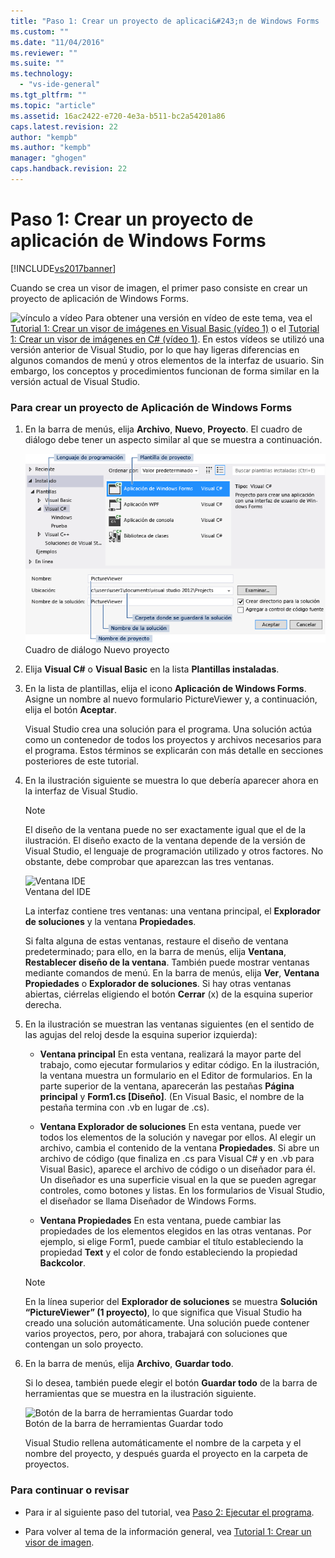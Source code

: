 ```yaml
---
title: "Paso 1: Crear un proyecto de aplicaci&#243;n de Windows Forms | Microsoft Docs"
ms.custom: ""
ms.date: "11/04/2016"
ms.reviewer: ""
ms.suite: ""
ms.technology: 
  - "vs-ide-general"
ms.tgt_pltfrm: ""
ms.topic: "article"
ms.assetid: 16ac2422-e720-4e3a-b511-bc2a54201a86
caps.latest.revision: 22
author: "kempb"
ms.author: "kempb"
manager: "ghogen"
caps.handback.revision: 22
---
```

# Paso 1: Crear un proyecto de aplicaci&#243;n de Windows Forms
[!INCLUDE[vs2017banner](../code-quality/includes/vs2017banner.md)]

Cuando se crea un visor de imagen, el primer paso consiste en crear un proyecto de aplicación de Windows Forms.  
  
 ![vínculo a vídeo](~/data-tools/media/playvideo.gif "PlayVideo") Para obtener una versión en vídeo de este tema, vea el [Tutorial 1: Crear un visor de imágenes en Visual Basic \(vídeo 1\)](http://go.microsoft.com/fwlink/?LinkId=205209) o el [Tutorial 1: Crear un visor de imágenes en C\# \(vídeo 1\)](http://go.microsoft.com/fwlink/?LinkId=205199).  En estos vídeos se utilizó una versión anterior de Visual Studio, por lo que hay ligeras diferencias en algunos comandos de menú y otros elementos de la interfaz de usuario.  Sin embargo, los conceptos y procedimientos funcionan de forma similar en la versión actual de Visual Studio.  
  
### Para crear un proyecto de Aplicación de Windows Forms  
  
1.  En la barra de menús, elija **Archivo**, **Nuevo**, **Proyecto**.  El cuadro de diálogo debe tener un aspecto similar al que se muestra a continuación.  
  
     ![Cuadro de diálogo Nuevo proyecto](../ide/media/newprojectdialogcallouts.png "NewProjectDialogCallouts")  
Cuadro de diálogo Nuevo proyecto  
  
2.  Elija **Visual C\#** o **Visual Basic** en la lista **Plantillas instaladas**.  
  
3.  En la lista de plantillas, elija el icono **Aplicación de Windows Forms**.  Asigne un nombre al nuevo formulario PictureViewer y, a continuación, elija el botón **Aceptar**.  
  
     Visual Studio crea una solución para el programa.  Una solución actúa como un contenedor de todos los proyectos y archivos necesarios para el programa.  Estos términos se explicarán con más detalle en secciones posteriores de este tutorial.  
  
4.  En la ilustración siguiente se muestra lo que debería aparecer ahora en la interfaz de Visual Studio.  
  
    > [!NOTE]
    >  El diseño de la ventana puede no ser exactamente igual que el de la ilustración.  El diseño exacto de la ventana depende de la versión de Visual Studio, el lenguaje de programación utilizado y otros factores.  No obstante, debe comprobar que aparezcan las tres ventanas.  
  
     ![Ventana IDE](~/ide/media/express_ideoverview_visio.png "Express\_IDEOverview\_Visio")  
Ventana del IDE  
  
     La interfaz contiene tres ventanas: una ventana principal, el **Explorador de soluciones** y la ventana **Propiedades**.  
  
     Si falta alguna de estas ventanas, restaure el diseño de ventana predeterminado; para ello, en la barra de menús, elija **Ventana**, **Restablecer diseño de la ventana**.  También puede mostrar ventanas mediante comandos de menú.  En la barra de menús, elija **Ver**, **Ventana Propiedades** o **Explorador de soluciones**.  Si hay otras ventanas abiertas, ciérrelas eligiendo el botón **Cerrar** \(x\) de la esquina superior derecha.  
  
5.  En la ilustración se muestran las ventanas siguientes \(en el sentido de las agujas del reloj desde la esquina superior izquierda\):  
  
    -   **Ventana principal** En esta ventana, realizará la mayor parte del trabajo, como ejecutar formularios y editar código.  En la ilustración, la ventana muestra un formulario en el Editor de formularios.  En la parte superior de la ventana, aparecerán las pestañas **Página principal** y **Form1.cs \[Diseño\]**. \(En Visual Basic, el nombre de la pestaña termina con .vb en lugar de .cs\).  
  
    -   **Ventana Explorador de soluciones** En esta ventana, puede ver todos los elementos de la solución y navegar por ellos.  Al elegir un archivo, cambia el contenido de la ventana **Propiedades**.  Si abre un archivo de código \(que finaliza en .cs para Visual C\# y en .vb para Visual Basic\), aparece el archivo de código o un diseñador para él.  Un diseñador es una superficie visual en la que se pueden agregar controles, como botones y listas.  En los formularios de Visual Studio, el diseñador se llama Diseñador de Windows Forms.  
  
    -   **Ventana Propiedades** En esta ventana, puede cambiar las propiedades de los elementos elegidos en las otras ventanas.  Por ejemplo, si elige Form1, puede cambiar el título estableciendo la propiedad **Text** y el color de fondo estableciendo la propiedad **Backcolor**.  
  
    > [!NOTE]
    >  En la línea superior del **Explorador de soluciones** se muestra **Solución “PictureViewer” \(1 proyecto\)**, lo que significa que Visual Studio ha creado una solución automáticamente.  Una solución puede contener varios proyectos, pero, por ahora, trabajará con soluciones que contengan un solo proyecto.  
  
6.  En la barra de menús, elija **Archivo**, **Guardar todo**.  
  
     Si lo desea, también puede elegir el botón **Guardar todo** de la barra de herramientas que se muestra en la ilustración siguiente.  
  
     ![Botón de la barra de herramientas Guardar todo](~/ide/media/express_iconsaveall.png "Express\_IconSaveAll")  
Botón de la barra de herramientas Guardar todo  
  
     Visual Studio rellena automáticamente el nombre de la carpeta y el nombre del proyecto, y después guarda el proyecto en la carpeta de proyectos.  
  
### Para continuar o revisar  
  
-   Para ir al siguiente paso del tutorial, vea [Paso 2: Ejecutar el programa](../ide/step-2-run-your-program.md).  
  
-   Para volver al tema de la información general, vea [Tutorial 1: Crear un visor de imagen](../ide/tutorial-1-create-a-picture-viewer.md).